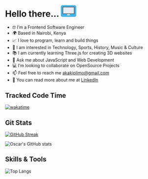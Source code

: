 #  Hello there... <img src="https://github.com/akakiplimo/akakiplimo/blob/main/responsive_screen.gif" alt-text="👋🏾" height="auto" width="50px" style="border-radius:5px">
  - 🤓  I’m a Frontend Software Engineer
  - 🌍  Based in Nairobi, Kenya
  - 📈  I love to program, learn and build things
  - 🌱  I am interested in Technology, Sports, History, Music & Culture
  - 📚  I am currently learning Three.js for creating 3D websites
  - 💬  Ask me about JavaScript and Web Development
  - 💻  I’m looking to collaborate on OpenSource Projects
  - 📫  Feel free to reach me akakiplimo@gmail.com
  - 📖  You can read more about me at [LinkedIn](https://www.linkedin.com/in/adrian-kiplimo-55947a132/)

Tracked Code Time
------
[![wakatime](https://wakatime.com/badge/user/1104554e-140e-4264-93bb-2642f42d09cf.svg)](https://wakatime.com/@1104554e-140e-4264-93bb-2642f42d09cf)

Git Stats
------
[![GitHub Streak](http://github-readme-streak-stats.herokuapp.com?user=akakiplimo&theme=light&background=FFFFFF)](https://git.io/streak-stats)

![Oscar's GitHub stats](https://github-readme-stats-sigma-five.vercel.app/api?username=akakiplimo&count_private=true&show_icons=true&theme=tokyonight)


Skills & Tools
-------

![Top Langs](https://github-readme-stats-sigma-five.vercel.app/api/top-langs/?username=akakiplimo&langs_count=7&layout=compact)

<!--

Wakatime Stats
-------

[![willianrod's wakatime stats](https://github-readme-stats.vercel.app/api/wakatime?username=abracodeabra&layout=compact&theme=radical)](https://github.com/anuraghazra/github-readme-stats)

[![willianrod's wakatime stats](https://github-readme-stats.vercel.app/api/wakatime?username=abracodeabra)](https://github.com/anuraghazra/github-readme-stats)

-->

<!--
**akakiplimo/akakiplimo** is a ✨ _special_ ✨ repository because its `README.md` (this file) appears on your GitHub profile.

Here are some ideas to get you started:

- 🔭 I’m currently working on ...
- 🌱 I’m currently learning ...
- 👯 I’m looking to collaborate on ...
- 🤔 I’m looking for help with ...
- 💬 Ask me about ...
- 📫 How to reach me: ...
- 😄 Pronouns: ...
- ⚡ Fun fact: ...
-->
